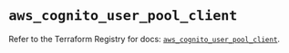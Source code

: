 # `aws_cognito_user_pool_client`

Refer to the Terraform Registry for docs: [`aws_cognito_user_pool_client`](https://registry.terraform.io/providers/hashicorp/aws/5.39.0/docs/resources/cognito_user_pool_client).
